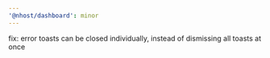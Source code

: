 ```yaml
---
'@nhost/dashboard': minor
---
```


fix: error toasts can be closed individually, instead of dismissing all toasts at once
